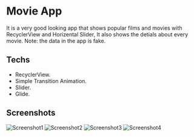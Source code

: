 
# Movie App

It is a very good looking app that shows popular films and movies with RecyclerView and Horizental Slider, It also shows the detials about every movie.
Note: the data in the app is fake.

## Techs
* RecyclerView.
* Simple Transition Animation.
* Slider.
* Glide.
## Screenshots

![Screenshot1](https://user-images.githubusercontent.com/79477855/148279585-2f897cb9-6511-440f-ba3e-70cccca1e38f.jpg)
![Screenshot2](https://user-images.githubusercontent.com/79477855/148279722-3024e450-db90-4fb6-a22d-14b125f1a67d.jpg)
![Screenshot3](https://user-images.githubusercontent.com/79477855/148280306-975f391b-35bf-4a37-b5bd-fa98a2f41e4f.jpg)
![Screenshot4](https://user-images.githubusercontent.com/79477855/148280186-851b15cc-41da-42d6-a938-f8b40d0fe515.jpg)

